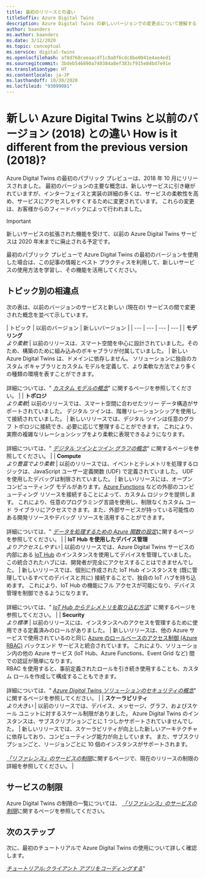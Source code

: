 ```yaml
---
title: 最初のリリースとの違い
titleSuffix: Azure Digital Twins
description: Azure Digital Twins の新しいバージョンでの変更点について理解する
author: baanders
ms.author: baanders
ms.date: 3/12/2020
ms.topic: conceptual
ms.service: digital-twins
ms.openlocfilehash: af8d768ceeaacdf1c8a0f6cdc8be0041e4ae4ed1
ms.sourcegitcommit: 3bdeb546890a740384a8ef383cf915e84bd7e91e
ms.translationtype: HT
ms.contentlocale: ja-JP
ms.lasthandoff: 10/30/2020
ms.locfileid: "93099081"
---
```

# <a name="what-is-the-new-azure-digital-twins-how-is-it-different-from-the-previous-version-2018"></a>新しい Azure Digital Twins と以前のバージョン (2018) との違い How is it different from the previous version (2018)?

Azure Digital Twins の最初のパブリック プレビューは、2018 年 10 月にリリースされました。 最初のバージョンの主要な概念は、新しいサービスに引き継がれていますが、インターフェイスと実装の詳細の多くは、サービスの柔軟性を高め、サービスにアクセスしやすくするために変更されています。 これらの変更は、お客様からのフィードバックによって行われました。

> [!IMPORTANT]
> 新しいサービスの拡張された機能を受けて、以前の Azure Digital Twins サービスは 2020 年末までに廃止される予定です。

最初のパブリック プレビューで Azure Digital Twins の最初のバージョンを使用した場合は、この記事の情報とベスト プラクティスを利用して、新しいサービスの使用方法を学習し、その機能を活用してください。

## <a name="differences-by-topic"></a>トピック別の相違点

次の表は、以前のバージョンのサービスと新しい (現在の) サービスの間で変更された概念を並べて示しています。

| トピック | 以前のバージョン | 新しいバージョン |
| --- | --- | --- | --- |
| **モデリング**<br>*より柔軟* | 以前のリリースは、スマート空間を中心に設計されていました。そのため、構築のために組み込みのボキャブラリが付属していました。 | 新しい Azure Digital Twins は、ドメインに依存しません。 ソリューションに独自のカスタム ボキャブラリとカスタム モデルを定義して、より柔軟な方法でより多くの種類の環境を表すことができます。<br><br>詳細については、" [*カスタム モデルの概念*](concepts-models.md)" に関するページを参照してください。 |
| **トポロジ**<br>*より柔軟*| 以前のリリースでは、スマート空間に合わせたツリー データ構造がサポートされていました。 デジタル ツインは、階層リレーションシップを使用して接続されていました。 | 新しいリリースでは、デジタル ツインは任意のグラフ トポロジに接続でき、必要に応じて整理することができます。 これにより、実際の複雑なリレーションシップをより柔軟に表現できるようになります。<br><br>詳細については、" [*デジタル ツインとツイン グラフの概念*](concepts-twins-graph.md)" に関するページを参照してください。 |
| **Compute**<br>*より豊富でより柔軟* | 以前のリリースでは、イベントとテレメトリを処理するロジックは、JavaScript ユーザー定義関数 (UDF) で定義されていました。 UDF を使用したデバッグは制限されていました。 | 新しいリリースには、オープン コンピューティング モデルがあります。[Azure Functions](../azure-functions/functions-overview.md) などの外部のコンピューティング リソースを接続することによって、カスタム ロジックを提供します。 これにより、任意のプログラミング言語を使用し、制限なくカスタム コード ライブラリにアクセスできます。また、外部サービスが持っている可能性のある開発リソースやデバッグ リソースを活用することができます。<br><br>詳細については、" [*データを処理するための Azure 関数の設定*](how-to-create-azure-function.md)に関するページを参照してください。 |
| **IoT Hub を使用したデバイス管理**<br>*よりアクセスしやすい* | 以前のリリースでは、Azure Digital Twins サービスの内部にある [IoT Hub](../iot-hub/about-iot-hub.md) のインスタンスを使用してデバイスを管理していました。 この統合されたハブには、開発者が完全にアクセスすることはできませんでした。 | 新しいリリースでは、個別に作成された IoT Hub インスタンスを (既に管理しているすべてのデバイスと共に) 接続することで、独自の IoT ハブを持ち込めます。 これにより、IoT Hub の機能にフル アクセスが可能になり、デバイス管理を制御できるようになります。<br><br>詳細については、" [*IoT Hub からテレメトリを取り込む方法*](how-to-ingest-iot-hub-data.md)" に関するページを参照してください。 |
| **Security**<br>*より標準* | 以前のリリースには、インスタンスへのアクセスを管理するために使用できる定義済みのロールがありました。 | 新しいリリースは、他の Azure サービスで使用されているのと同じ [Azure のロールベースのアクセス制御 (Azure RBAC)](../role-based-access-control/overview.md) バックエンド サービスと統合されています。 これにより、ソリューション内の他の Azure サービス (IoT Hub、Azure Functions、Event Grid など) 間での認証が簡単になります。<br>RBAC を使用すると、事前定義されたロールを引き続き使用することも、カスタム ロールを作成して構成することもできます。<br><br>詳細については、" [*Azure Digital Twins ソリューションのセキュリティの概念*](concepts-security.md)" に関するページを参照してください。 |
| **スケーラビリティ**<br>*より大きい* | 以前のリリースでは、デバイス、メッセージ、グラフ、およびスケール ユニットに対するスケール制限がありました。 Azure Digital Twins のインスタンスは、サブスクリプションごとに 1 つしかサポートされていませんでした。  | 新しいリリースでは、スケーラビリティが向上した新しいアーキテクチャに依存しており、コンピューティング能力が向上しています。 また、サブスクリプションごと、リージョンごとに 10 個のインスタンスがサポートされます。<br><br>[ *「リファレンス」のサービスの制限*](reference-service-limits.md)に関するページで、現在のリリースの制限の詳細を参照してください。 |

## <a name="service-limits"></a>サービスの制限

Azure Digital Twins の制限の一覧については、 [ *「リファレンス」のサービスの制限*](reference-service-limits.md)に関するページを参照してください。

## <a name="next-steps"></a>次のステップ

次に、最初のチュートリアルで Azure Digital Twins の使用について詳しく確認します。

[*チュートリアル:クライアント アプリをコーディングする*](tutorial-code.md)"